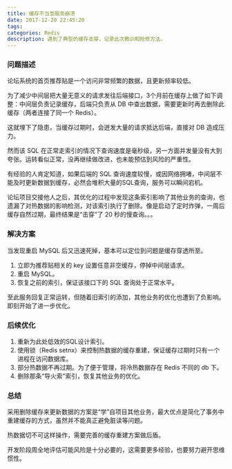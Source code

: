```yaml
---
title: 缓存不当至服务崩溃
date: 2017-12-20 22:45:20
tags:
categories: Redis
description: 遇到了典型的缓存击穿，记录此次教训和抢修方法。
---
```


### 问题描述

论坛系统的首页推荐贴是一个访问非常频繁的数据，且更新频率较低。

为了减少中间层把大量无意义的请求发往后端接口，3个月前在缓存上做了如下调整：中间层负责记录缓存，后端只负责从 DB 中查出数据，需要更新时再去删除此缓存（两者连接了同一个 Redis）。

这就埋下了隐患，当缓存过期时，会迸发大量的请求抵达后端，直接对 DB 造成压力。

然而该 SQL 在正常走索引的情况下查询速度是毫秒级，另一方面并发量没有大到夸张。运转看似正常，没再继续做改进，也未能预估到风险的严重性。

有经验的人肯定知道，如果后端的 SQL 查询速度较慢，或因网络拥堵，中间层不能及时更新数据到缓存，必然会堆积大量的SQL查询，服务可以瞬间宕机。

论坛项目交接他人之后，其优化的过程中发现这条索引影响了其他业务的查询，也遗漏了对热数据的影响检测，对该索引执行了删除。像是启动了定时炸弹，一周后缓存自然过期，最终结果是“击穿”了 20 秒的慢查询。。。

### 解决方案

当发现重启 MySQL 后又迅速死掉，基本可以定位到问题是缓存穿透所至。

1. 立即为推荐贴相关的 key 设置任意非空缓存，停掉中间层请求。
2. 重启 MySQL。
3. 恢复之前的索引，保证该接口下的 SQL 查询处于正常水平。

至此服务回复正常运转，但随着旧索引的添加，其他业务的优化也遭到了负影响。即刻开始了进一步优化。

### 后续优化

1. 重新为此处低效的SQL设计索引。
2. 使用锁（Redis setnx）来控制热数据的缓存重建，保证缓存过期时只有一个进程在访问数据库。
3. 部分热数据不再过期。为了便于管理，将冷热数据存在 Redis 不同的 db 下。
4. 删除那条“导火索”索引，恢复其他业务的优化。

### 总结
采用删除缓存来更新数据的方案是“学”自项目其他业务，最大优点是简化了事务中重建缓存的方式，虽然并不能真正避免脏读等问题。

热数据切不可这样操作，需要完善的缓存重建方案做后盾。

开发阶段周全地评估可能风险是十分必要的，这需要更多经验，也要努力避开思维惯性。
